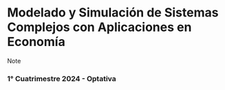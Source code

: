 # Modelado y Simulación de Sistemas Complejos con Aplicaciones en Economía

> [!NOTE]
> ### 1° Cuatrimestre 2024 - Optativa
